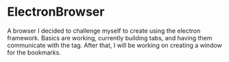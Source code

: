 # ElectronBrowser

A browser I decided to challenge myself to create using the electron framework.
Basics are working, currently building tabs, and having them communicate with the tag.
After that, I will be working on creating a window for the bookmarks.

